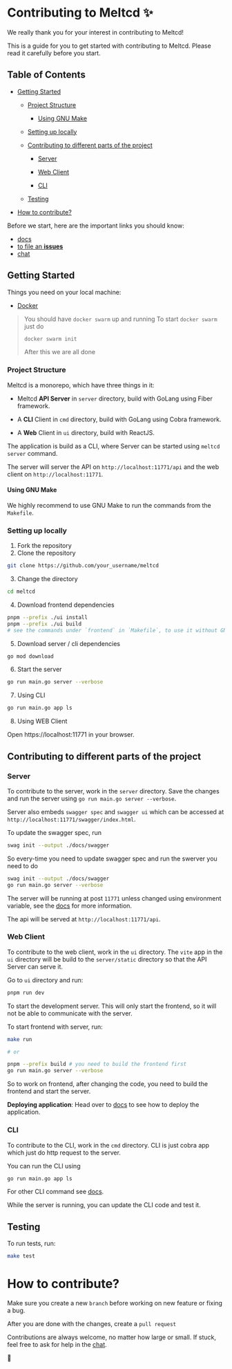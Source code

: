# Contributing to Meltcd ✨

We really thank you for your interest in contributing to Meltcd!

This is a guide for you to get started with contributing to Meltcd. Please read it carefully before you start.

## Table of Contents

- [Getting Started](#getting-started)

  - [Project Structure](#project-structure)

    - [Using GNU Make](#using-gnu-make)

  - [Setting up locally](#setting-up-locally)

  - [Contributing to different parts of the project](#contributing-to-different-parts-of-the-project)

    - [Server](#server)

    - [Web Client](#web-client)

    - [CLI](#cli)

  - [Testing](#testing)

- [How to contribute?](#how-to-contribute)

Before we start, here are the important links you should know:

- [docs](https://cd.meltred.tech/docs)
- [to file an **issues**](https://github.com/meltred/meltcd/issues)
- [chat](https://discord.gg/Y2C6mEhhf3)

## Getting Started

Things you need on your local machine:

- [Docker](https://docs.docker.com/get-docker/)

> You should have `docker swarm` up and running
> To start `docker swarm` just do
>
> ```bash
> docker swarm init
> ```
>
> After this we are all done

### Project Structure

Meltcd is a monorepo, which have three things in it:

- Meltcd **API Server** in `server` directory, build with GoLang using Fiber framework.

- A **CLI** Client in `cmd` directory, build with GoLang using Cobra framework.

- A **Web** Client in `ui` directory, build with ReactJS.

The application is build as a CLI, where Server can be started using `meltcd server` command.

The server will server the API on `http://localhost:11771/api` and the web client on `http://localhost:11771`.

#### Using GNU Make

We highly recommend to use GNU Make to run the commands from the `Makefile`.

### Setting up locally

1. Fork the repository
2. Clone the repository

```bash
git clone https://github.com/your_username/meltcd
```

3. Change the directory

```bash
cd meltcd
```

4. Download frontend dependencies

```bash
pnpm --prefix ./ui install
pnpm --prefix ./ui build
# see the commands under `frontend` in `Makefile`, to use it without GNU Make
```

5. Download server / cli dependencies

```bash
go mod download
```

6. Start the server

```bash
go run main.go server --verbose
```

7. Using CLI

```bash
go run main.go app ls
```

8. Using WEB Client

Open https://localhost:11771 in your browser.

## Contributing to different parts of the project

### Server

To contribute to the server, work in the `server` directory. Save the changes and run the server using `go run main.go server --verbose`.

Server also embeds `swagger spec` and `swagger ui` which can be accessed at `http://localhost:11771/swagger/index.html`.

To update the swagger spec, run

```bash
swag init --output ./docs/swagger
```

So every-time you need to update swagger spec and run the swerver you need to do

```bash
swag init --output ./docs/swagger
go run main.go server --verbose
```

The server will be running at post `11771` unless changed using environment variable, see the [docs](https://cd.meltred.tech/docs) for more information.

The api will be served at `http://localhost:11771/api`.

### Web Client

To contribute to the web client, work in the `ui` directory. The `vite` app in the `ui` directory will be build to the `server/static` directory so that the API Server can serve it.

Go to `ui` directory and run:

```bash
pnpm run dev
```

To start the development server. This will only start the frontend, so it will not be able to communicate with the server.

To start frontend with server, run:

```bash
make run

# or

pnpm --prefix build # you need to build the frontend first
go run main.go server --verbose
```

So to work on frontend, after changing the code, you need to build the frontend and start the server.

**Deploying application**: Head over to [docs](https://cd.meltred.tech/docs/) to see how to deploy the application.

### CLI

To contribute to the CLI, work in the `cmd` directory. CLI is just cobra app which just do http request to the server.

You can run the CLI using

```bash
go run main.go app ls
```

For other CLI command see [docs](https://cd.meltred.tech/docs/).

While the server is running, you can update the CLI code and test it.

## Testing

To run tests, run:

```bash
make test
```

# How to contribute?

Make sure you create a new `branch` before working on new feature or fixing a bug.

After you are done with the changes, create a `pull request`

Contributions are always welcome, no matter how large or small. If stuck, feel free to ask for help in the [chat](https://discord.gg/Y2C6mEhhf3).

🚀
